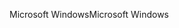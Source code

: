 <span data-ttu-id="19889-101">Microsoft Windows</span><span class="sxs-lookup"><span data-stu-id="19889-101">Microsoft Windows</span></span>